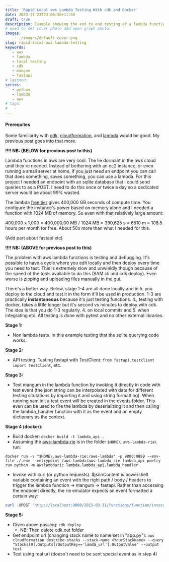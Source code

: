 ```yaml
---
title: 'Rapid Local aws Lambda Testing With cdk and Docker'
date: 2023-11-23T23:06:36+11:00
draft: true
description: Example showing the end to end testing of a lambda function. The function itself uses mangum to glue it to a FastAPI. All python.
# used to set cover photo and open graph photo:
images: 
    - ./images/default-cover.png
slug: rapid-local-aws-lambda-testing
keywords:
   - aws
   - lambda
   - local testing
   - cdk
   - mangum
   - fastapi
# lastmod: 
series:
   - python
   - lambda
   - aws
# tags: 
#   -
---
```


<!-- <span class="summary">**Summary**: In a sentence... </span> -->

#### Prerequites

Some familiarity with [cdk](https://docs.aws.amazon.com/cdk/v2/guide/home.html), [cloudformation](https://docs.aws.amazon.com/AWSCloudFormation/latest/UserGuide/cfn-whatis-concepts.html), and [lambda](https://docs.aws.amazon.com/lambda/latest/dg/welcome.html) would be good. My previous post goes into that more.

**!!!! NB: (BELOW for previous post to this)**

Lambda functions in aws are very cool. The lie dormant in the aws cloud until they're needed. Instead of bothering with an ec2 instance, or even running a small server at home, if you just need an endpoint you can call that does something, saves something, you can use a lambda. For this project I needed an endpoint with an sqlite database that I could send queries to as a POST. I need to do this once or twice a day so a dedicated server would be about 99% wasted.

The lambda [free tier](https://aws.amazon.com/lambda/pricing/) gives 400,000 GB seconds of compute time. You configure the instance's power based on memory alone and I needed a function with 1024 MB of memory.  So even with that relatively large amount:

400,000 x 1,000 =  400,000,00 MB / 1024 MB = 390,625 s = 6510 m = 108.5 hours per month for free. About 50x more than what I needed for this. 

(Add part about fastapi etc)

**!!!! NB: (ABOVE for previous post to this)**



The problem with aws lambda functions is testing and debugging. It's possible to have a cycle where you edit locally and then deploy every time you need to test. This is extremely slow and unwieldly though because of the speed of the tools available to do this (SAM cli and cdk deploy). Even worse is zipping and uploading files manually in the gui. 

There's a better way. Below, stage 1-4 are all done locally and in 5. you deploy to the cloud and test it in the form it'll be used in production. 1-3 are practically **instantaneous** because it's just testing functions. 4., testing with docker, takes a little longer but it's second vs minutes to deploy with cdk. The idea is that you do 1-3 regularly. 4. on local commits and 5. when integrating etc. All testing is done with pytest and no other external libraries.

**Stage 1:** 

- Non lambda tests. In this example testing that the sqlite querying code works. 

**Stage 2:**

- API testing. Testing fastapi with TestClient: `from fastapi.testclient import TestClient`, etc.

**Stage 3:**

- Test mangum in the lambda function by invoking it directly in code with test event (the json string can be interpolated with data for different testing situtations by importing it and using string formatting). When running sam init a test event will be created in the events folder. This even can be used to fire the lambda by deserializing it and then calling the lambda_handler function with it as the event and an empty dictionary as the context. 

**Stage 4 (docker):**

- Build docker: `docker build -t lambda_api .`
- Assuming the [aws-lambda-rie](https://github.com/aws/aws-lambda-python-runtime-interface-client#local-testing) is in the folder `$HOME\.aws-lambda-rie\` run:

```shell
docker run -v "$HOME\.aws-lambda-rie:/aws-lambda" -p 9000:8080 --env-file ./.env --entrypoint /aws-lambda/aws-lambda-rie lambda_api poetry run python -m awslambdaric lambda.lambda_api.lambda_handler
```

 - Invoke with curl (or python requests). $jsonContent is powershell variable containing an event with the right path / body / headers to trigger the lambda function -> mangum -> fastapi. Rather than accessing the endpoint directly, the rie emulator expects an event formatted a certain way:

```powershell
curl -XPOST "http://localhost:9000/2015-03-31/functions/function/invocations" -d $jsonContent
```

**Stage 5:**

- Given above passing: `cdk deploy`
    - NB: Then delete cdk.out folder
- Get endpoint url (changing stack name to name set in "app.py"): `aws cloudformation describe-stacks --stack-name <YourStackName> --query "Stacks[0].Outputs[?OutputKey=='lamda_url'].OutputValue" --output text`
- Test using real url (doesn't need to be sent special event as in step 4)

  







